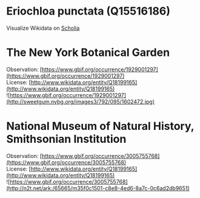 
Eriochloa punctata (Q15516186)
==============================
  
Visualize Wikidata on [Scholia](https://scholia.toolforge.org/taxon/Q15516186)
# The New York Botanical Garden
  
Observation: [https://www.gbif.org/occurrence/1929001297](https://www.gbif.org/occurrence/1929001297)  
License: [http://www.wikidata.org/entity/Q18199165](http://www.wikidata.org/entity/Q18199165)  
![https://www.gbif.org/occurrence/1929001297](http://sweetgum.nybg.org/images3/792/095/1602472.jpg)
# National Museum of Natural History, Smithsonian Institution
  
Observation: [https://www.gbif.org/occurrence/3005755768](https://www.gbif.org/occurrence/3005755768)  
License: [http://www.wikidata.org/entity/Q18199165](http://www.wikidata.org/entity/Q18199165)  
![https://www.gbif.org/occurrence/3005755768](http://n2t.net/ark:/65665/m35f0c1501-c8e8-4ed6-8a7c-0c6ad2db9651)
